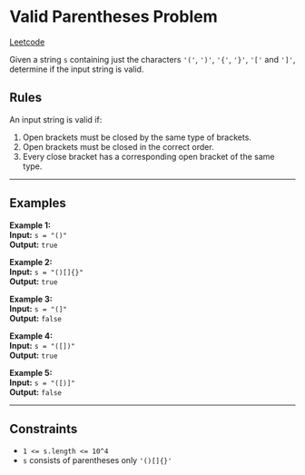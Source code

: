 # Valid Parentheses Problem

[Leetcode](https://leetcode.com/problems/valid-parentheses)

Given a string `s` containing just the characters `'('`, `')'`, `'{'`, `'}'`, `'['` and `']'`, determine if the input string is valid.

## Rules

An input string is valid if:

1. Open brackets must be closed by the same type of brackets.
2. Open brackets must be closed in the correct order.
3. Every close bracket has a corresponding open bracket of the same type.

---

## Examples

**Example 1:**  
**Input:** `s = "()"`  
**Output:** `true`

**Example 2:**  
**Input:** `s = "()[]{}"`  
**Output:** `true`

**Example 3:**  
**Input:** `s = "(]"`  
**Output:** `false`

**Example 4:**  
**Input:** `s = "([])"`  
**Output:** `true`

**Example 5:**  
**Input:** `s = "([)]"`  
**Output:** `false`

---

## Constraints

- `1 <= s.length <= 10^4`
- `s` consists of parentheses only `'()[]{}'`
